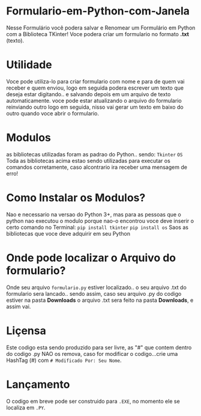 # Formulario-em-Python-com-Janela
Nesse Formulário você podera salvar e Renomear um Formulário em Python com a Biblioteca TKinter!
Voce podera criar um formulario no formato **.txt** (texto).

# Utilidade
Voce pode utiliza-lo para criar formulario com nome e para de quem vai receber e quem enviou, logo em seguida
podera escrever um texto que deseja estar digitando.. e salvando depois em um arquivo de texto automaticamente.
voce pode estar atualizando o arquivo do formulario reinviando outro logo em seguida, nisso vai gerar um texto em baixo do outro quando voce abrir o formulario.

# Modulos
as bibliotecas utilizadas foram as padrao do Python.. sendo:
``Tkinter``
``OS``
Toda as bibliotecas acima estao sendo utilizadas para executar os comandos corretamente, caso alcontrario ira receber uma mensagem de erro!

# Como Instalar os Modulos?

Nao e necessario na versao do Python 3+, mas para as pessoas que o python nao executou o modulo porque nao-o encontrou voce deve inserir
o certo comando no Terminal:
``pip install tkinter``
``pip install os``
Saos as bibliotecas que voce deve adquirir em seu Python

# Onde pode localizar o Arquivo do formulario?
Onde seu arquivo ``formulario.py`` estiver localizado.. o seu arquivo .txt do formulario sera lancado.. sendo assim,
caso seu arquivo .py do codigo estiver na pasta **Downloads** o arquivo .txt sera feito na pasta **Downloads**, e assim vai.

# Liçensa
Este codigo esta sendo produzido para ser livre, as "#" que contem dentro do codigo .py NAO os remova, caso for modificar o codigo...crie uma HashTag (#) 
com `` # Modificado Por: Seu Nome ``.

# Lançamento
O codigo em breve pode ser construido para ``.EXE``, no momento ele se localiza em ``.PY``.
